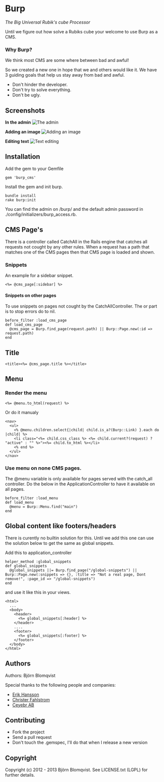 



# Burp

_The Big Universal Rubik's cube Processor_

Until we figure out how solve a Rubiks cube your welcome to use Burp as a CMS.

### Why Burp?

We think most CMS are some where between bad and awful!

So we created a new one in hope that we and others would like it. We have 3 guiding goals that help us stay away from bad and awful.

- Don't hinder the developer.
- Don't try to solve everything.
- Don't be ugly.

## Screenshots

**In the admin**
![The admin](https://raw.github.com/bjornblomqvist/burp/master/app/assets/images/burp/change-page-title-1.png)

**Adding an image**
![Adding an image](https://raw.github.com/bjornblomqvist/burp/master/app/assets/images/burp/remove-image-5.jpg)

**Editing text**
![Text editing](https://raw.github.com/bjornblomqvist/burp/master/app/assets/images/burp/change-the-text-2.png)

## Installation

Add the gem to your Gemfile

    gem 'burp_cms'
    
Install the gem and init burp.

    bundle install
    rake burp:init

You can find the admin on /burp/ and the default admin password in ./config/initializers/burp_access.rb.

## CMS Page's

There is a controller called CatchAll in the Rails engine that catches all requests not cought by any other rules. When a request has a path that
matches one of the CMS pages then that CMS page is loaded and shown.

### Snippets

An example for a sidebar snippet.

    <%= @cms_page[:sidebar] %>

#### Snippets on other pages

To use snippets on pages not cought by the CatchAllController. The or part is to stop errors do to nil. 

    before_filter :load_cms_page
    def load_cms_page
      @cms_page = Burp.find_page(request.path) || Burp::Page.new(:id => request.path)
    end

## Title

    <title><%= @cms_page.title %></title>

## Menu

### Render the menu

    <%= @menu.to_html(request) %>
    
Or do it manualy

    <nav>
      <ul>
        <% @menu.children.select{|child| child.is_a?(Burp::Link) }.each do |child| %>
        <li class="<%= child.css_class %> <%= child.current?(request) ? "active" : "" %>"><%= child.to_html %></li>
        <% end %>
      </ul>
    </nav>

### Use menu on none CMS pages.  

The @menu variable is only available for pages served with the catch_all controller. Do the below in the ApplicationController to have it available on all pages.

    before_filter :load_menu
    def load_menu
      @menu = Burp::Menu.find("main")
    end
    
## Global content like footers/headers

There is curently no builtin solution for this. Until we add this one can use the solution below to get the same as global snippets.

Add this to application_controller

    helper_method :global_snippets
    def global_snippets
      @global_snippets ||= Burp.find_page("/global-snippets") || Burp::Page.new(:snippets => {}, :title => "Not a real page, Dont remove!", :page_id => "/global-snippets")
    end

and use it like this in your views.

    <html>
      ...
      <body>
        <header>
          <%= global_snippets[:header] %>
        </header>
        ....
        <footer>
          <%= global_snippets[:footer] %>
        </footer>
      </body>
    </html>
    
## Authors

Authors: Björn Blomqvist

Special thanks to the following people and companies:

* [Erik Hansson](https://github.com/erikhansson/)
* [Christer Fahlstrom](https://www.facebook.com/christer.fahlstrom)
* [Ceyebr AB](http://ceyebr.com/)
    

## Contributing
* Fork the project
* Send a pull request
* Don't touch the .gemspec, I'll do that when I release a new version

## Copyright

Copyright (c) 2012 - 2013 Björn Blomqvist. See LICENSE.txt (LGPL) for further details.

